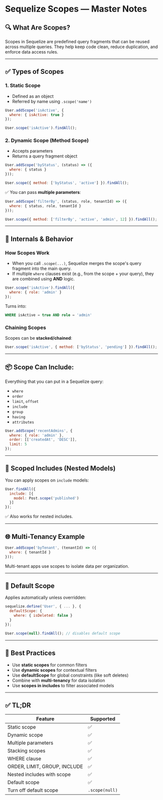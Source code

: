 # Sequelize Scopes — Master Notes

## 🔍 What Are Scopes?

Scopes in Sequelize are predefined query fragments that can be reused across multiple queries. They help keep code clean, reduce duplication, and enforce data access rules.

---

## ✅ Types of Scopes

### 1. **Static Scope**

* Defined as an object
* Referred by name using `.scope('name')`

```js
User.addScope('isActive', {
  where: { isActive: true }
});

User.scope('isActive').findAll();
```

### 2. **Dynamic Scope (Method Scope)**

* Accepts parameters
* Returns a query fragment object

```js
User.addScope('byStatus', (status) => ({
  where: { status }
}));

User.scope({ method: ['byStatus', 'active'] }).findAll();
```

✅ You can pass **multiple parameters**:

```js
User.addScope('filterBy', (status, role, tenantId) => ({
  where: { status, role, tenantId }
}));

User.scope({ method: ['filterBy', 'active', 'admin', 12] }).findAll();
```

---

## 🧠 Internals & Behavior

### How Scopes Work

* When you call `.scope(...)`, Sequelize merges the scope's query fragment into the main query.
* If multiple `where` clauses exist (e.g., from the scope + your query), they are combined using **AND** logic.

```js
User.scope('isActive').findAll({
  where: { role: 'admin' }
});
```

Turns into:

```sql
WHERE isActive = true AND role = 'admin'
```

### Chaining Scopes

Scopes can be **stacked/chained**:

```js
User.scope('isActive', { method: ['byStatus', 'pending'] }).findAll();
```

---

## 📦 Scope Can Include:

Everything that you can put in a Sequelize query:

* `where`
* `order`
* `limit`, `offset`
* `include`
* `group`
* `having`
* `attributes`

```js
User.addScope('recentAdmins', {
  where: { role: 'admin' },
  order: [['createdAt', 'DESC']],
  limit: 5
});
```

---

## 🧩 Scoped Includes (Nested Models)

You can apply scopes on `include` models:

```js
User.findAll({
  include: [{
    model: Post.scope('published')
  }]
});
```

✅ Also works for nested includes.

---

## 🌐 Multi-Tenancy Example

```js
User.addScope('byTenant', (tenantId) => ({
  where: { tenantId }
}));
```

Multi-tenant apps use scopes to isolate data per organization.

---

## 🧱 Default Scope

Applies automatically unless overridden:

```js
sequelize.define('User', { ... }, {
  defaultScope: {
    where: { isDeleted: false }
  }
});

User.scope(null).findAll(); // disables default scope
```

---

## 📝 Best Practices

* Use **static scopes** for common filters
* Use **dynamic scopes** for contextual filters
* Use **defaultScope** for global constraints (like soft deletes)
* Combine with **multi-tenancy** for data isolation
* Use **scopes in includes** to filter associated models

---

## ✅ TL;DR

| Feature                      | Supported      |
| ---------------------------- | -------------- |
| Static scope                 | ✅              |
| Dynamic scope                | ✅              |
| Multiple parameters          | ✅              |
| Stacking scopes              | ✅              |
| WHERE clause                 | ✅              |
| ORDER, LIMIT, GROUP, INCLUDE | ✅              |
| Nested includes with scope   | ✅              |
| Default scope                | ✅              |
| Turn off default scope       | `.scope(null)` |
